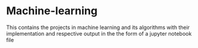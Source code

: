 # Machine-learning
This contains the projects in machine learning and its algorithms with their implementation and respective output in the the form of a jupyter notebook file

